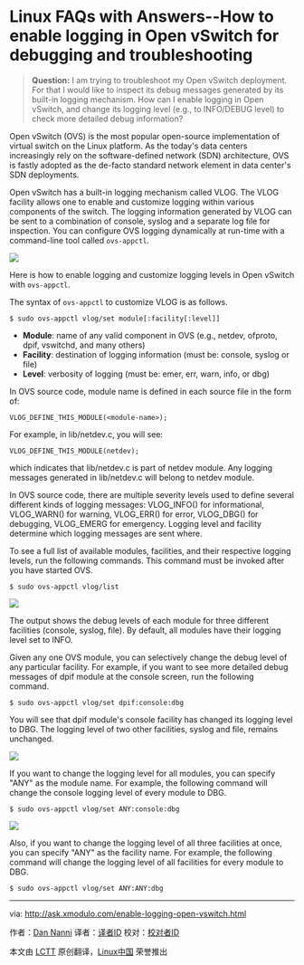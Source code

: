 Linux FAQs with Answers--How to enable logging in Open vSwitch for debugging and troubleshooting
================================================================================
> **Question:** I am trying to troubleshoot my Open vSwitch deployment. For that I would like to inspect its debug messages generated by its built-in logging mechanism. How can I enable logging in Open vSwitch, and change its logging level (e.g., to INFO/DEBUG level) to check more detailed debug information? 

Open vSwitch (OVS) is the most popular open-source implementation of virtual switch on the Linux platform. As the today's data centers increasingly rely on the software-defined network (SDN) architecture, OVS is fastly adopted as the de-facto standard network element in data center's SDN deployments.

Open vSwitch has a built-in logging mechanism called VLOG. The VLOG facility allows one to enable and customize logging within various components of the switch. The logging information generated by VLOG can be sent to a combination of console, syslog and a separate log file for inspection. You can configure OVS logging dynamically at run-time with a command-line tool called `ovs-appctl`.

![](https://farm1.staticflickr.com/499/19300367114_cd8aac2fb2_c.jpg)

Here is how to enable logging and customize logging levels in Open vSwitch with `ovs-appctl`.

The syntax of `ovs-appctl` to customize VLOG is as follows.

    $ sudo ovs-appctl vlog/set module[:facility[:level]] 

- **Module**: name of any valid component in OVS (e.g., netdev, ofproto, dpif, vswitchd, and many others)
- **Facility**: destination of logging information (must be: console, syslog or file)
- **Level**: verbosity of logging (must be: emer, err, warn, info, or dbg) 

In OVS source code, module name is defined in each source file in the form of:

    VLOG_DEFINE_THIS_MODULE(<module-name>);

For example, in lib/netdev.c, you will see:

    VLOG_DEFINE_THIS_MODULE(netdev);

which indicates that lib/netdev.c is part of netdev module. Any logging messages generated in lib/netdev.c will belong to netdev module.

In OVS source code, there are multiple severity levels used to define several different kinds of logging messages: VLOG_INFO() for informational, VLOG_WARN() for warning, VLOG_ERR() for error, VLOG_DBG() for debugging, VLOG_EMERG for emergency. Logging level and facility determine which logging messages are sent where.

To see a full list of available modules, facilities, and their respective logging levels, run the following commands. This command must be invoked after you have started OVS.

    $ sudo ovs-appctl vlog/list 

![](https://farm1.staticflickr.com/465/19734939478_7eb5d44635_c.jpg)

The output shows the debug levels of each module for three different facilities (console, syslog, file). By default, all modules have their logging level set to INFO.

Given any one OVS module, you can selectively change the debug level of any particular facility. For example, if you want to see more detailed debug messages of dpif module at the console screen, run the following command.

    $ sudo ovs-appctl vlog/set dpif:console:dbg 

You will see that dpif module's console facility has changed its logging level to DBG. The logging level of two other facilities, syslog and file, remains unchanged.

![](https://farm1.staticflickr.com/333/19896760146_5d851311ae_c.jpg)

If you want to change the logging level for all modules, you can specify "ANY" as the module name. For example, the following command will change the console logging level of every module to DBG.

    $ sudo ovs-appctl vlog/set ANY:console:dbg 

![](https://farm1.staticflickr.com/351/19734939828_8c7f59e404_c.jpg)

Also, if you want to change the logging level of all three facilities at once, you can specify "ANY" as the facility name. For example, the following command will change the logging level of all facilities for every module to DBG.

    $ sudo ovs-appctl vlog/set ANY:ANY:dbg 

--------------------------------------------------------------------------------

via: http://ask.xmodulo.com/enable-logging-open-vswitch.html

作者：[Dan Nanni][a]
译者：[译者ID](https://github.com/译者ID)
校对：[校对者ID](https://github.com/校对者ID)

本文由 [LCTT](https://github.com/LCTT/TranslateProject) 原创翻译，[Linux中国](https://linux.cn/) 荣誉推出

[a]:http://ask.xmodulo.com/author/nanni
